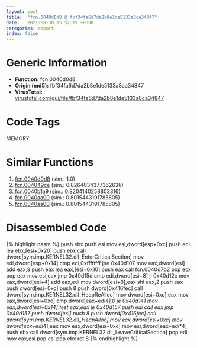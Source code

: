 ```yaml
---
layout: post
title:  "fcn.0040d0d8 @ fbf34fa6d7da2b8e1de5133a8ca34847"
date:   2021-08-30 15:52:19 +0300
categories: report
index: false
---
```


# Generic Information
- **Function:** fcn.0040d0d8
- **Origin (md5):** fbf34fa6d7da2b8e1de5133a8ca34847
- **VirusTotal:** [virustotal.com/gui/file/fbf34fa6d7da2b8e1de5133a8ca34847][virustotal_ref]

# Code Tags
<span class="tag" id="MEMORY">MEMORY</span>


# Similar Functions

1. [fcn.0040d0d8][similar_1_ref] (sim.: 1.0)
2. [fcn.004049ce][similar_2_ref] (sim.: 0.8264034377362636)
3. [fcn.0040b1a9][similar_3_ref] (sim.: 0.8204140258803316)
4. [fcn.0040aa00][similar_4_ref] (sim.: 0.8015443191785805)
5. [fcn.0040aa00][similar_5_ref] (sim.: 0.8015443191785805)


# Disassembled Code

{% highlight nasm %}
push ebx
push esi
mov esi,dword[esp+0xc]
push edi
lea ebx,[esi+0x20]
push ebx
call dword[sym.imp.KERNEL32.dll_EnterCriticalSection]
mov edi,dword[esp+0x14]
cmp edi,0xffffffff
jne 0x40d107
mov eax,dword[esi]
add eax,8
push eax
lea eax,[esi+0x10]
push eax
call fcn.0040d7b2
pop ecx
pop ecx
mov esi,eax
jmp 0x40d15d
cmp edi,dword[esi+8]
jl 0x40d12c
mov eax,dword[esi+4]
add eax,edi
mov dword[esi+8],eax
shl eax,2
push eax
push dword[esi+0xc]
push 8
push dword[0x416fec]
call dword[sym.imp.KERNEL32.dll_HeapReAlloc]
mov dword[esi+0xc],eax
mov eax,dword[esi+0xc]
cmp dword[eax+edi*4],0
je 0x40d141
mov eax,dword[esi+0x14]
test eax,eax
je 0x40d157
push edi
call eax
jmp 0x40d157
push dword[esi]
push 8
push dword[0x416fec]
call dword[sym.imp.KERNEL32.dll_HeapAlloc]
mov ecx,dword[esi+0xc]
mov dword[ecx+edi*4],eax
mov eax,dword[esi+0xc]
mov esi,dword[eax+edi*4]
push ebx
call dword[sym.imp.KERNEL32.dll_LeaveCriticalSection]
pop edi
mov eax,esi
pop esi
pop ebx
ret 8
{% endhighlight %}


[similar_1_ref]: /report/fcn.0040d0d8@6f11dca39a331a6e158b2810d4d8234f
[similar_2_ref]: /report/fcn.004049ce@73677cb40830e94fbfb5483ff33e40b9
[similar_3_ref]: /report/fcn.0040b1a9@d4e56c7d970c209a3a2b3c4b4cc5e586
[similar_4_ref]: /report/fcn.0040aa00@6f11dca39a331a6e158b2810d4d8234f
[similar_5_ref]: /report/fcn.0040aa00@fbf34fa6d7da2b8e1de5133a8ca34847
[virustotal_ref]: https://www.virustotal.com/gui/file/fbf34fa6d7da2b8e1de5133a8ca34847